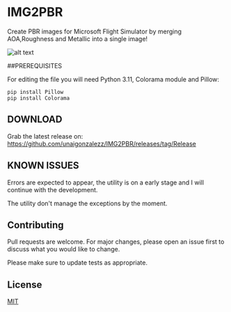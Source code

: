 # IMG2PBR
Create PBR images for Microsoft Flight Simulator by merging AOA,Roughness and Metallic into a single image!

![alt text](https://i.ibb.co/r2F2M9Y/1.png)

##PREREQUISITES

For editing the file you will need Python 3.11, Colorama module and Pillow:

`pip install Pillow`  
`pip install Colorama` 

## DOWNLOAD
Grab the latest release on: https://github.com/unaigonzalezz/IMG2PBR/releases/tag/Release

## KNOWN ISSUES

Errors are expected to appear, the utility is on a early stage and I will continue with the development.

The utility don't manage the exceptions by the moment.


## Contributing
Pull requests are welcome. For major changes, please open an issue first to discuss what you would like to change.

Please make sure to update tests as appropriate.

## License
[MIT](https://choosealicense.com/licenses/mit/)













